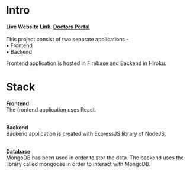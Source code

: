 # Intro
**Live Website Link: [Doctors Portal](https://doctors-portal-c73cc.web.app/)**  <br /><br />
This project consist of two separate applications - <br />
• Frontend <br />
• Backend <br />

Frontend application is hosted in Firebase and Backend in Hiroku.

# Stack
**Frontend**  <br />
The frontend application uses React.  <br />  <br />

**Backend**  <br />
Backend application is created with ExpressJS library of NodeJS.  <br /> <br />

**Database**  <br />
MongoDB has been used in order to stor the data. The backend uses the library called mongoose in order to interact with MongoDB.

